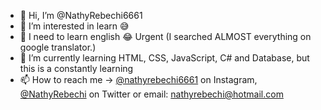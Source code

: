 - 👋 Hi, I’m @NathyRebechi6661
- 👀 I’m interested in learn 😅 
- 📓 I need to learn english 😂 Urgent (I searched ALMOST everything on google translator.)
- 🌱 I’m currently learning HTML, CSS, JavaScript, C# and Database, but this is a constantly learning 
- 📫 How to reach me -> <a href="https://www.instagram.com/nathyrebechi6661/">@nathyrebechi6661</a> on Instagram, <a href="https://twitter.com/NathyRebechi">@NathyRebechi</a> on Twitter or email: nathyrebechi@hotmail.com

<!---
NathyRebechi6661/NathyRebechi6661 is a ✨ special ✨ repository because its `README.md` (this file) appears on your GitHub profile.
You can click the Preview link to take a look at your changes.
--->
